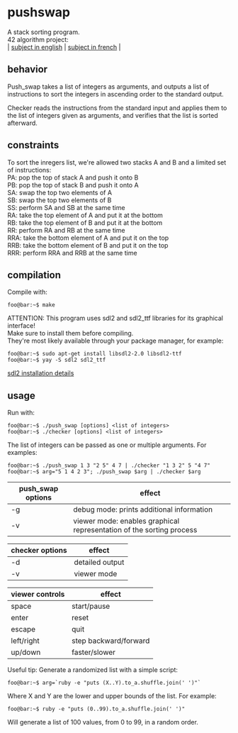 # pushswap

A stack sorting program.\
42 algorithm project:\
| [subject in english](https://github.com/BNNJ/pushswap/blob/master/push_swap.en.pdf) | [subject in french](https://github.com/BNNJ/pushswap/blob/master/push_swap.fr.pdf) |

## behavior

Push_swap takes a list of integers as arguments, and outputs a list of instructions to sort the integers in ascending order to the standard output.

Checker reads the instructions from the standard input and applies them to the list of integers given as arguments, and verifies that the list is sorted afterward.

## constraints

To sort the inregers list, we're allowed two stacks A and B and a limited set of instructions:\
PA: pop the top of stack A and push it onto B\
PB: pop the top of stack B and push it onto A\
SA: swap the top two elements of A\
SB: swap the top two elements of B\
SS: perform SA and SB at the same time\
RA: take the top element of A and put it at the bottom\
RB: take the top element of B and put it at the bottom\
RR: perform RA and RB at the same time\
RRA: take the bottom element of A and put it on the top\
RRB: take the bottom element of B and put it on the top\
RRR: perform RRA and RRB at the same time

## compilation

Compile with:
```console
foo@bar:~$ make
```

ATTENTION: This program uses sdl2 and sdl2_ttf libraries for its graphical interface!\
Make sure to install them before compiling.\
They're most likely available through your package manager, for example:
```console
foo@bar:~$ sudo apt-get install libsdl2-2.0 libsdl2-ttf
foo@bar:~$ yay -S sdl2 sdl2_ttf
```

[sdl2 installation details](https://wiki.libsdl.org/Installation)


## usage

Run with:
```console
foo@bar:~$ ./push_swap [options] <list of integers>
foo@bar:~$ ./checker [options] <list of integers>
```

The list of integers can be passed as one or multiple arguments. For examples:
```console
foo@bar:~$ ./push_swap 1 3 "2 5" 4 7 | ./checker "1 3 2" 5 "4 7"
foo@bar:~$ arg="5 1 4 2 3"; ./push_swap $arg | ./checker $arg
```

|push_swap options|effect|
|-----------------|------|
|-g| debug mode: prints additional information|
|-v| viewer mode: enables graphical representation of the sorting process|

|checker options|effect|
|---------------|------|
|-d| detailed output|
|-v| viewer mode|

|viewer controls| effect|
|---------------|-------|
|space| start/pause|
|enter| reset|
|escape| quit|
|left/right| step backward/forward|
|up/down| faster/slower|

Useful tip: Generate a randomized list with a simple script:
```console
foo@bar:~$ arg=`ruby -e "puts (X..Y).to_a.shuffle.join(' ')"`
```
Where X and Y are the lower and upper bounds of the list. For example:

```console
foo@bar:~$ ruby -e "puts (0..99).to_a.shuffle.join(' ')"
```
Will generate a list of 100 values, from 0 to 99, in a random order.